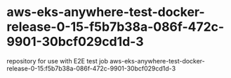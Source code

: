 # aws-eks-anywhere-test-docker-release-0-15-f5b7b38a-086f-472c-9901-30bcf029cd1d-3
repository for use with E2E test job aws-eks-anywhere-test-docker-release-0-15:f5b7b38a-086f-472c-9901-30bcf029cd1d-3
